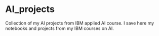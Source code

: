 # AI_projects
Collection of my AI projects from IBM applied AI course.
I save here my notebooks and projects from my IBM courses on AI.
